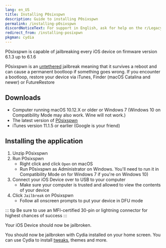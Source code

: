 ```yaml
---
lang: en_US
title: Installing P0sixspwn
description: Guide to installing P0sixspwn
permalink: /installing-p0sixspwn
discordNoticeText: For support in English, ask for help on the r/LegacyJailbreak [Discord Server](http://discord.legacyjailbreak.com/).
redirect_from: /installing-posixpwn
pkgman: cydia
---
```


P0sixspwn is capable of jailbreaking every iOS device on firmware version 6.1.3 up to 6.1.6

P0sixspwn is an [untethered](/types-of-jailbreak/#untethered-jailbreaks) jailbreak meaning that it survives a reboot and can cause a permanent bootloop if something goes wrong. If you encounter a bootloop, restore your device via iTunes, Finder (macOS Catalina and newer) or FutureRestore

## Downloads

- Computer running macOS 10.12.X or older or Windows 7 (Windows 10 on Compatibility Mode may also work. Wine will not work.)
- The latest version of [P0sixspwn](https://ih8sn0w.com/p0sixspwn.html)
- iTunes version 11.1.5 or earlier (Google is your friend)

## Installing the application

1. Unzip P0sixspwn
1. Run P0sixspwn
    - Right click and click `Open` on macOS
    - Run P0sixspwn as Administrator on Windows. You'll need to run it in Compatibility Mode on for Windows 7 if you're on Windows 10)
1. Connect your iOS Device over to USB to your computer
    - Make sure your computer is trusted and allowed to view the contents of your device
1. Click `Jailbreak` on P0sixspwn
    - Follow all onscreen prompts to put your device in DFU mode

::: tip
Be sure to use an MFI-certified 30-pin or lightning connector for highest chances of success
:::

Your iOS Device should now be jailbroken.

You should now be jailbroken with Cydia installed on your home screen. You can use Cydia to install [tweaks](/faq/#what-are-tweaks), themes and more.
